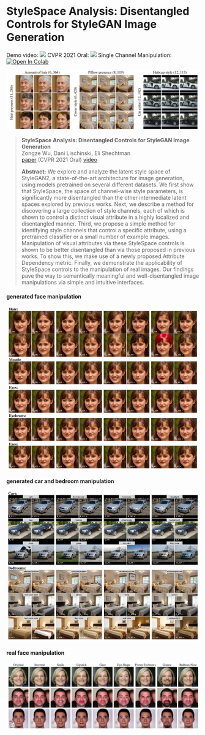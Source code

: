 # StyleSpace Analysis: Disentangled Controls for StyleGAN Image Generation 

Demo video: <a href="https://youtu.be/U7qRotRGr1w"><img src="https://img.shields.io/badge/-YouTube-red?&style=for-the-badge&logo=youtube&logoColor=white" height=20></a>
CVPR 2021 Oral: <a href="https://arxiv.org/abs/2011.12799"><img src="https://upload.wikimedia.org/wikipedia/commons/a/a8/ArXiv_web.svg" height=20></a>
Single Channel Manipulation: [![Open In Colab](https://colab.research.google.com/assets/colab-badge.svg)](https://github.com/betterze/StyleSpace/blob/main/StyleSpace_single.ipynb)



![](imgs/disentanglement.png)

> **StyleSpace Analysis: Disentangled Controls for StyleGAN Image Generation**<br>
Zongze Wu, Dani Lischinski, Eli Shechtman <br>
> [paper](https://arxiv.org/abs/2011.12799) (CVPR 2021 Oral) 
> [video](https://youtu.be/U7qRotRGr1w)
>
>**Abstract:** We explore and analyze the latent style space of StyleGAN2, a state-of-the-art architecture for image generation, using models pretrained on several different datasets. We first show that StyleSpace, the space of channel-wise style parameters, is significantly more disentangled than the other intermediate latent spaces explored by previous works. Next, we describe a method for discovering a large collection of style channels, each of which is shown to control a distinct visual attribute in a highly localized and disentangled manner. Third, we propose a simple method for identifying style channels that control a specific attribute, using a pretrained classifier or a small number of example images. Manipulation of visual attributes via these StyleSpace controls is shown to be better disentangled than via those proposed in previous works. To show this, we make use of a newly proposed Attribute Dependency metric. Finally, we demonstrate the applicability of StyleSpace controls to the manipulation of real images. Our findings pave the way to semantically meaningful and well-disentangled image manipulations via simple and intuitive interfaces.



#### generated face manipulation
![](imgs/ffhq.png)

#### generated car and bedroom manipulation
![](imgs/car_bed.png)
#### real face manipulation
![](imgs/real.png)



